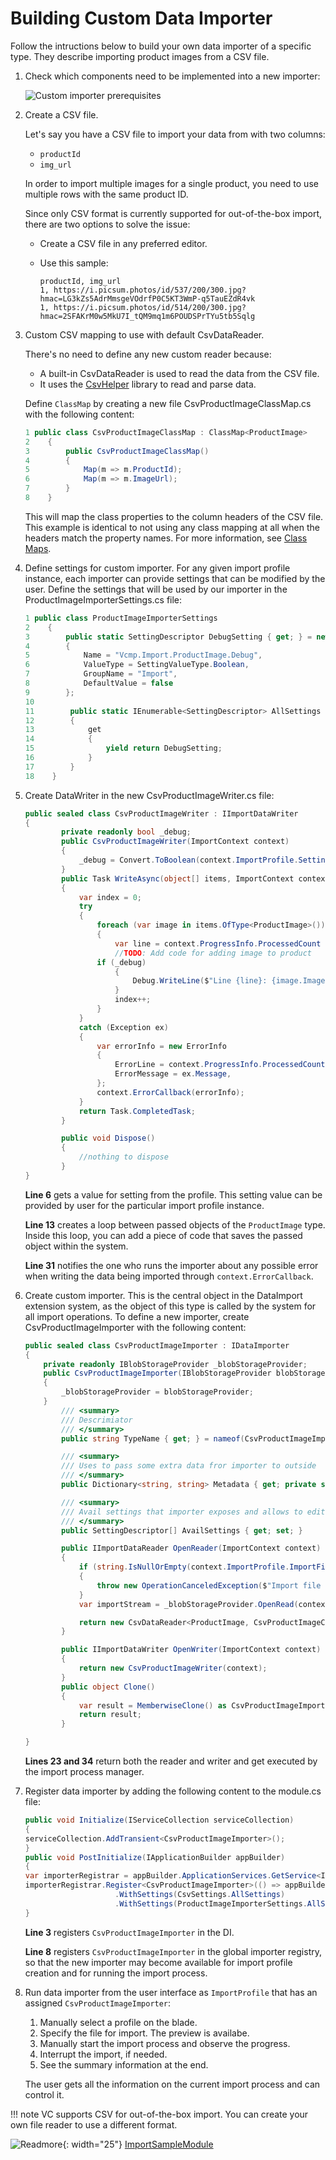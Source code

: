﻿# Building Custom Data Importer

Follow the intructions below to build your own data importer of a specific type. They describe importing product images from a CSV file.

1. Сheck which components need to be implemented into a new importer:

    ![Custom importer prerequisites](media/03-custom-importer-prerequisites.png)

1. Create a CSV file.

    Let's say you have a CSV file to import your data from with two columns:

    * `productId`
    * `img_url`

    In order to import multiple images for a single product, you need to use multiple rows with the same product ID.

    Since only CSV format is currently supported for out-of-the-box import, there are two options to solve the issue:

    * Create a CSV file in any preferred editor.
    * Use this sample:

        ``` title=".csv file"
        productId, img_url
        1, https://i.picsum.photos/id/537/200/300.jpg?hmac=LG3kZs5AdrMmsgeVOdrfP0C5KT3WmP-q5TauEZdR4vk
        1, https://i.picsum.photos/id/514/200/300.jpg?hmac=2SFAKrM0w5MkU7I_tQM9mq1m6POUDSPrTYu5tb5Sqlg
        ```

1. Custom CSV mapping to use with default CsvDataReader.

    There's no need to define any new custom reader because:

    * A built-in CsvDataReader is used to read the data from the CSV file.
    * It uses the [CsvHelper](https://joshclose.github.io/CsvHelper/) library to read and parse data.  

    Define `ClassMap` by creating a new file CsvProductImageClassMap.cs with the following content:

    ```cs title="CsvProductImageClassMap.cs"
    1 public class CsvProductImageClassMap : ClassMap<ProductImage>
    2    {
    3        public CsvProductImageClassMap()
    4        {
    5            Map(m => m.ProductId);
    6            Map(m => m.ImageUrl);
    7        }
    8    }
    ```

    This will map the class properties to the column headers of the CSV file. This example is identical to not using any class mapping at all when the headers match the property names.
    For more information, see [Class Maps](https://joshclose.github.io/CsvHelper/examples/configuration/class-maps/).

1. Define settings for custom importer. For any given import profile instance, each importer can provide settings that can be modified by the user. Define the settings that will be used by our importer in the ProductImageImporterSettings.cs file:

    ```cs title="ProductImageImporterSettings.cs"
    1 public class ProductImageImporterSettings
    2    {
    3        public static SettingDescriptor DebugSetting { get; } = new SettingDescriptor
    4        {
    5            Name = "Vcmp.Import.ProductImage.Debug",
    6            ValueType = SettingValueType.Boolean,
    7            GroupName = "Import",
    8            DefaultValue = false
    9        };
    10
    11        public static IEnumerable<SettingDescriptor> AllSettings
    12        {
    13            get
    14            {
    15                yield return DebugSetting;
    16            }
    17        }
    18    }
    ```

1. Create DataWriter in the new CsvProductImageWriter.cs file:

    ```cs title="CsvProductImageWriter.cs" linenums="1"
    public sealed class CsvProductImageWriter : IImportDataWriter
    {
            private readonly bool _debug;
            public CsvProductImageWriter(ImportContext context)
            {
                _debug = Convert.ToBoolean(context.ImportProfile.Settings.FirstOrDefault(x => x.Name == ProductImageImporterSettings.DebugSetting.Name)?.Value ?? false);
            }
            public Task WriteAsync(object[] items, ImportContext context)
            {
                var index = 0;
                try
                {
                    foreach (var image in items.OfType<ProductImage>())
                    {
                        var line = context.ProgressInfo.ProcessedCount + index;
                        //TODO: Add code for adding image to product
                    if (_debug)
                        {
                            Debug.WriteLine($"Line {line}: {image.ImageUrl} is added to product #{image.ProductId}");
                        }
                        index++;
                    }
                }
                catch (Exception ex)
                {
                    var errorInfo = new ErrorInfo
                    {
                        ErrorLine = context.ProgressInfo.ProcessedCount + index,
                        ErrorMessage = ex.Message,
                    };
                    context.ErrorCallback(errorInfo);
                }
                return Task.CompletedTask;
            }

            public void Dispose()
            {
                //nothing to dispose
            }
    }
    ```

    **Line 6** gets a value for setting from the profile. This setting value can be provided by user for the particular import profile instance.
        
    **Line 13** creates a loop between passed objects of the `ProductImage` type. Inside this loop, you can add a piece of code that saves the passed object within the system.
        
    **Line 31** notifies the one who runs the importer about any possible error when writing the data being imported  through `context.ErrorCallback`.

1. Create custom importer. This is the central object in the DataImport extension system, as the object of this type is called by the system for all import operations. To define a new importer, create CsvProductImageImporter with the following content:

    ```cs title="CsvProductImageImporter.cs" linenums="1"
    public sealed class CsvProductImageImporter : IDataImporter
    {
        private readonly IBlobStorageProvider _blobStorageProvider;
        public CsvProductImageImporter(IBlobStorageProvider blobStorageProvider)
        {
            _blobStorageProvider = blobStorageProvider;
        }
            /// <summary>
            /// Descrimiator
            /// </summary>
            public string TypeName { get; } = nameof(CsvProductImageImporter);

            /// <summary>
            /// Uses to pass some extra data fror importer to outside 
            /// </summary>
            public Dictionary<string, string> Metadata { get; private set; }

            /// <summary>
            /// Avail settings that importer exposes and allows to edit by users
            /// </summary>
            public SettingDescriptor[] AvailSettings { get; set; }

            public IImportDataReader OpenReader(ImportContext context)
            {
                if (string.IsNullOrEmpty(context.ImportProfile.ImportFileUrl))
                {
                    throw new OperationCanceledException($"Import file must be set");
                }
                var importStream = _blobStorageProvider.OpenRead(context.ImportProfile.ImportFileUrl);  

                return new CsvDataReader<ProductImage, CsvProductImageClassMap>(importStream, context);
            }

            public IImportDataWriter OpenWriter(ImportContext context)
            {
                return new CsvProductImageWriter(context);
            }
            public object Clone()
            {
                var result = MemberwiseClone() as CsvProductImageImporter;
                return result;
            }

    }
    ```

    **Lines 23 and 34** return both the reader and writer and get executed by the import process manager.

1. Register data importer by adding the following content to the module.cs file:

    ```cs title="module.cs" linenums="1"
    public void Initialize(IServiceCollection serviceCollection)
    {
    serviceCollection.AddTransient<CsvProductImageImporter>();
    }
    public void PostInitialize(IApplicationBuilder appBuilder)
    {
    var importerRegistrar = appBuilder.ApplicationServices.GetService<IDataImporterRegistrar>();
    importerRegistrar.Register<CsvProductImageImporter>(() => appBuilder.ApplicationServices.GetService<CsvProductImageImporter>())
                        .WithSettings(CsvSettings.AllSettings)
                        .WithSettings(ProductImageImporterSettings.AllSettings);
    }
    ```

    **Line 3** registers `CsvProductImageImporter` in the DI.
        
    **Line 8** registers `CsvProductImageImporter` in the global importer registry, so that the new importer may become available for import profile creation and for running the import process.

1. Run data importer from the user interface as `ImportProfile` that has an assigned `CsvProductImageImporter`:

    1. Manually select a profile on the blade.
    1. Specify the file for import. The preview is availabe. 
    1. Manually start the import process and observe the progress. 
    1. Interrupt the import, if needed. 
    1. See the summary information at the end. 
        
    The user gets all the information on the current import process and can control it.
    
!!! note 
    VC supports CSV for out-of-the-box import. You can create your own file reader to use a different format.

![Readmore](media/readmore.png){: width="25"} [ImportSampleModule](https://github.com/VirtoCommerce/vc-module-import/tree/dev/samples/VirtoCommerce.ImportSampleModule.Web)